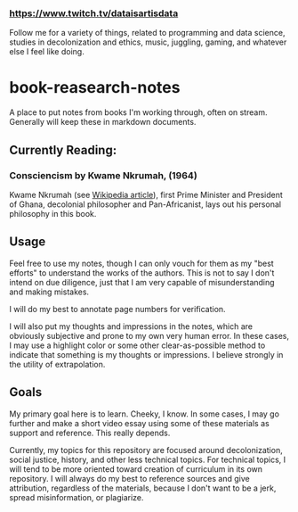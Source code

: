 ### https://www.twitch.tv/dataisartisdata
Follow me for a variety of things, related to programming and data science, studies in decolonization and ethics, music, juggling, gaming, and whatever else I feel like doing. 

# book-reasearch-notes
A place to put notes from books I'm working through, often on stream. Generally will keep these in markdown documents.


## Currently Reading:

### Consciencism by Kwame Nkrumah, (1964)
Kwame Nkrumah (see [Wikipedia article](https://en.wikipedia.org/wiki/Kwame_Nkrumah)), first Prime Minister and President of Ghana, decolonial philosopher and Pan-Africanist, lays out his personal philosophy in this book. 

## Usage
Feel free to use my notes, though I can only vouch for them as my "best efforts" to understand the works of the authors. This is not to say I don't intend on due diligence, just that I am very capable of misunderstanding and making mistakes.

I will do my best to annotate page numbers for verification.

I will also put my thoughts and impressions in the notes, which are obviously subjective and prone to my own very human error. In these cases, I may use a highlight color or some other clear-as-possible method to indicate that something is my thoughts or impressions. I believe strongly in the utility of extrapolation.

## Goals
My primary goal here is to learn. Cheeky, I know. In some cases, I may go further and make a short video essay using some of these materials as support and reference. This really depends.

Currently, my topics for this repository are focused around decolonization, social justice, history, and other less technical topics. For technical topics, I will tend to be more oriented toward creation of curriculum in its own repository. I will always do my best to reference sources and give attribution, regardless of the materials, because I don't want to be a jerk, spread misinformation, or plagiarize. 
